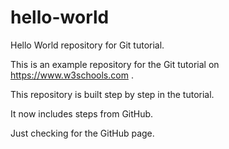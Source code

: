 # hello-world
Hello World repository for Git tutorial.

This is an example repository for the Git tutorial on https://www.w3schools.com .

This repository is built step by step in the tutorial.

It now includes steps from GitHub.

Just checking for the GitHub page.